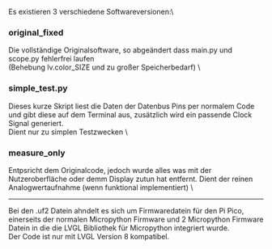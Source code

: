 Es existieren 3 verschiedene Softwareversionen:\
### original_fixed
Die vollständige Originalsoftware, so abgeändert dass main.py und scope.py fehlerfrei laufen\
(Behebung lv.color_SIZE und zu großer Speicherbedarf) \

### simple_test.py
Dieses kurze Skript liest die Daten der Datenbus Pins per normalem Code und gibt diese auf dem Terminal aus, zusätzlich wird ein passende Clock Signal generiert.\
Dient nur zu simplen Testzwecken \

### measure_only
Entpsricht dem Originalcode, jedoch wurde alles was mit der Nutzeroberfläche oder demm Display zutun hat entfernt. Dient der reinen Analogwertaufnahme (wenn funktional implementiert) \

---

Bei den .uf2 Datein ahndelt es sich um Firmwaredatein für den Pi Pico, einerseits der normalen Micropython Firmware und 2 Micropython Firmware Datein in die die LVGL Bibliothek für Micropython integriert wurde.\
Der Code ist nur mit LVGL Version 8 kompatibel.
